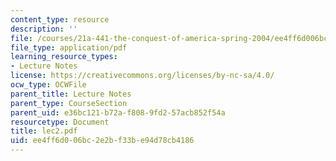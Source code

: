 ```yaml
---
content_type: resource
description: ''
file: /courses/21a-441-the-conquest-of-america-spring-2004/ee4ff6d006bc2e2bf33be94d78cb4186_lec2.pdf
file_type: application/pdf
learning_resource_types:
- Lecture Notes
license: https://creativecommons.org/licenses/by-nc-sa/4.0/
ocw_type: OCWFile
parent_title: Lecture Notes
parent_type: CourseSection
parent_uid: e36bc121-b72a-f808-9fd2-57acb852f54a
resourcetype: Document
title: lec2.pdf
uid: ee4ff6d0-06bc-2e2b-f33b-e94d78cb4186
---
```

